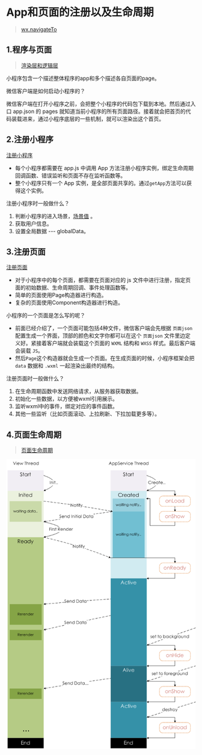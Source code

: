 # App和页面的注册以及生命周期

> [wx.navigateTo](https://developers.weixin.qq.com/miniprogram/dev/api/route/wx.navigateTo.html) 

## 1.程序与页面
> [渲染层和逻辑层](https://developers.weixin.qq.com/miniprogram/dev/framework/quickstart/framework.html#渲染层和逻辑层) 

小程序包含一个描述整体程序的app和多个描述各自页面的page。

微信客户端是如何启动小程序的？

微信客户端在打开小程序之前，会把整个小程序的代码包下载到本地。然后通过入口 app.json 的 pages 就知道当前小程序的所有页面路径。接着就会把首页的代码装载进来，通过小程序底层的一些机制，就可以渲染出这个首页。

## 2.注册小程序
[注册小程序](https://developers.weixin.qq.com/miniprogram/dev/framework/app-service/app.html) 

- 每个小程序都需要在 app.js 中调用 App 方法注册小程序实例，绑定生命周期回调函数、错误监听和页面不存在监听函数等。
- 整个小程序只有一个 App 实例，是全部页面共享的。通过`getApp`方法可以获得这个实例。

注册小程序时一般做什么？
1. 判断小程序的进入场景，[场景值](https://developers.weixin.qq.com/miniprogram/dev/reference/scene-list.html) 。
2. 获取用户信息。
3. 设置全局数据 --- globalData。

## 3.注册页面
[注册页面](https://developers.weixin.qq.com/miniprogram/dev/framework/app-service/page.html) 

- 对于小程序中的每个页面，都需要在页面对应的 js 文件中进行注册，指定页面的初始数据、生命周期回调、事件处理函数等。
- 简单的页面使用Page构造器进行构造。
- 复杂的页面使用Component构造器进行构造。

小程序的一个页面是怎么写的呢？
- 前面已经介绍了，一个页面可能包括4种文件，微信客户端会先根据 `页面json` 配置生成一个界面，顶部的颜色和文字你都可以在这个 `页面json` 文件里边定义好。紧接着客户端就会装载这个页面的 `WXML` 结构和 `WXSS` 样式。最后客户端会装载 `JS`。
- 然后`Page`这个构造器就会生成一个页面。在生成页面的时候，小程序框架会把 `data` 数据和 `.wxml` 一起渲染出最终的结构。

注册页面时一般做什么？
1. 在生命周期函数中发送网络请求，从服务器获取数据。
2. 初始化一些数据，以方便被wxml引用展示。
3. 监听wxml中的事件，绑定对应的事件函数。
4. 其他一些监听（比如页面滚动、上拉刷新、下拉加载更多等）。

## 4.页面生命周期
> [页面生命周期](https://developers.weixin.qq.com/miniprogram/dev/framework/app-service/page-life-cycle.html) 



![页面生命周期](页面生命周期.png)